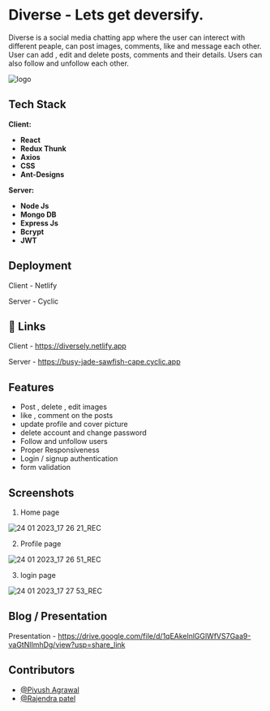 # Diverse - Lets get deversify.

Diverse is a social media chatting app where the user can interect with different peaple, can post images, comments, like and message each other. User can add , edit and delete posts, comments and their details. Users can also follow and unfollow each other.

![logo](https://user-images.githubusercontent.com/100460788/214284152-e74df401-40d9-414c-84f9-a20903bd8044.png)

## Tech Stack

**Client:** 

- **React**
- **Redux Thunk**
- **Axios**
- **CSS**
- **Ant-Designs**

**Server:**

- **Node Js**
- **Mongo DB**
- **Express Js**
- **Bcrypt**
- **JWT**

## Deployment

Client - Netlify

Server - Cyclic

## 🔗 Links
Client - https://diversely.netlify.app

Server - https://busy-jade-sawfish-cape.cyclic.app

## Features

- Post , delete , edit images
- like , comment on the posts
- update profile and cover picture
- delete account and change password 
- Follow and unfollow users
- Proper Responsiveness
- Login / signup authentication
- form validation

## Screenshots

1. Home page

![24 01 2023_17 26 21_REC](https://user-images.githubusercontent.com/100460788/214285675-6ce465cf-64e6-491f-961a-ee6ac3b776c0.png)

2. Profile page

![24 01 2023_17 26 51_REC](https://user-images.githubusercontent.com/100460788/214285664-e3aa11eb-b577-4337-ba2c-2f870ca5b0a8.png)

3. login page

![24 01 2023_17 27 53_REC](https://user-images.githubusercontent.com/100460788/214285944-c8a06b5e-55f3-4b57-a6ea-9200ac5ba25f.png)

## Blog / Presentation

Presentation - https://drive.google.com/file/d/1qEAkelnlGGlWfVS7Gaa9-vaGtNlImhDg/view?usp=share_link

## Contributors

- [@Piyush Agrawal](https://github.com/piyush-agrawal6)
- [@Rajendra patel](https://github.com/centauricoder01)

